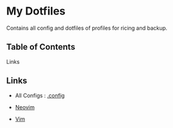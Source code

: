# My Dotfiles

Contains all config and dotfiles of profiles for ricing and backup.


## Table of Contents
Links

## Links
* All Configs : [.config](.config/README.md)

* [Neovim](.config/nvim/README.md)

* [Vim](.config/vim/README.md)

